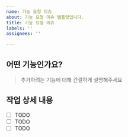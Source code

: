 ```yaml
---
name: 기능 요청 이슈
about: 기능 요청 이슈 템플릿입니다.
title: 기능 요청 이슈
labels: ''
assignees: ''

---
```


## 어떤 기능인가요?

> 추가하려는 기능에 대해 간결하게 설명해주세요

## 작업 상세 내용

- [ ] TODO
- [ ] TODO
- [ ] TODO
